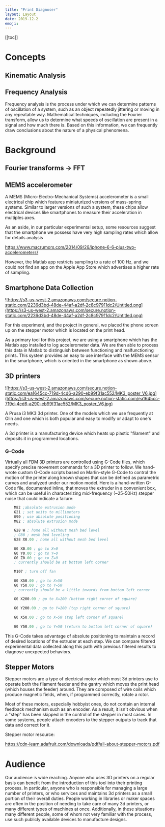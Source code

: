```yaml
---
title: "Print Diagnoser"
layout: Layout
date: 2019-12-2
emoji:
---
```


[[toc]]

# Concepts

## Kinematic Analysis

## Frequency Analysis

Frequency analysis is the process under which we can determine patterns of oscillation of a system, such as an object repeatedly jittering or moving in any repeatable way. Mathematical techniques, including the Fourier transform, allow us to determine what speeds of oscillation are present in a signal and how much there is. Based on this information, we can frequently draw conclusions about the nature of a physical phenomena.

# Background

## Fourier transforms → FFT

## MEMS accelerometer

A MEMS (Micro-Electro-Mechanical Systems) accelerometer is a small electrical chip which features miniaturized versions of mass-spring systems. Similar to larger versions of such a system, these chips allow electrical devices like smartphones to measure their acceleration in multiples axes. 

As an aside, in our particular experimental setup, some resources suggest that the smartphone we possess have very high sampling rates which allow for details analysis

<https://www.macrumors.com/2014/09/26/iphone-6-6-plus-two-accelerometers/>

However, the Matlab app restricts sampling to a rate of 100 Hz, and we could not find an app on the Apple App Store which advertises a higher rate of sampling.

## Smartphone Data Collection

![https://s3-us-west-2.amazonaws.com/secure.notion-static.com/2236d3bd-48de-44af-a2df-2c8c97911dc2/Untitled.png](https://s3-us-west-2.amazonaws.com/secure.notion-static.com/2236d3bd-48de-44af-a2df-2c8c97911dc2/Untitled.png)

For this experiment, and the project in general, we placed the phone screen up on the stepper motor which is located on the print head. 

As a primary tool for this project, we are using a smartphone which has the Matlab app installed to log accelerometer data. We are then able to process this data in Matlab to distinguish between functioning and malfunctioning prints. This system provides an easy to use interface with the MEMS sensor in the smartphone, which is oriented in the smartphone as shown above.

## 3D printers

![https://s3-us-west-2.amazonaws.com/secure.notion-static.com/ea1645cc-719d-4cd6-a290-eb99f31ac552/MK3_poster_V6.jpg](https://s3-us-west-2.amazonaws.com/secure.notion-static.com/ea1645cc-719d-4cd6-a290-eb99f31ac552/MK3_poster_V6.jpg)

A Prusa i3 MK3 3d printer. One of the models which we use frequently at Olin and one which is both popular and easy to modify or adapt to one's needs.

A 3d printer is a manufacturing device which heats up plastic "filament" and deposits it in programmed locations.

### G-Code

Virtually all FDM 3D printers are controlled using G-Code files, which specify precise movement commands for a 3D printer to follow. We hand-wrote custom G-Code scripts based on Marlin-style G-Code to control the motion of the printer along known shapes that can be defined as parametric curves and analyzed under our motion model. Here is a hand-written G-Code file, documented inline, that moves the extruder in a convenient box, which can be useful in characterizing mid-frequency (~25-50Hz) stepper noise that could indicate a failure:
``` lisp
    M82 ;absolute extrusion mode
    G21 ; set units to millimeters
    G90 ; use absolute positioning
    M82 ; absolute extrusion mode
    
    G28 W ; home all without mesh bed level
    ; G80 ; mesh bed leveling
    G28 X0.00 ; home all without mesh bed level
    
    G0 X0.00 ; go to X=0
    G0 Y0.00 ; go to Y=0
    G0 Z0.00 ; go to Z=0
    ; currently should be at bottom left corner
    
    M107 ; turn off fan
    
    G0 X50.00 ; go to X=50
    G0 Y50.00 ; go to Y=50
    ; currently should be a little inwards from bottom left corner
    
    G0 X200.00 ; go to X=200 (bottom right corner of square)
    
    G0 Y200.00 ; go to Y=200 (top right corner of square)
    
    G0 X50.00 ; go to X=50 (top left corner of square)
    
    G0 Y50.00 ; go to Y=50 (return to bottom left corner of square)
```
This G-Code takes advantage of absolute positioning to maintain a record of desired locations of the extruder at each step. We can compare filtered experimental data collected along this path with previous filtered results to diagnose unexpected behaviors.

## Stepper Motors

Stepper motors are a type of electrical motor which most 3d printers use to operate both the filament feeder and the gantry which moves the print head (which houses the feeder) around. They are composed of wire coils which produce magnetic fields, when, if programmed correctly, rotate a rotor.

Most of these motors, especially hobbyist ones, do not contain an internal feedback mechanism such as an encoder. As a result, it isn't obvious when a "step" has been skipped in the control of the stepper in most cases. In some systems, people attach encoders to the stepper outputs to track that data and correct for it.

Stepper motor resource:

<https://cdn-learn.adafruit.com/downloads/pdf/all-about-stepper-motors.pdf>

# Audience

Our audience is wide reaching. Anyone who uses 3D printers on a regular basis can benefit from the introduction of this tool into their printing process. In particular, anyone who is responsible for managing a large number of printers, or who services and maintains 3d printers as a small portion of their overall duties. People working in libraries or maker spaces are often in the position of needing to take care of many 3d printers, or many different types of machines at once. Additionally, in these situations many different people, some of whom not very familiar with the process, use such publicly available devices to manufacture designs. 

